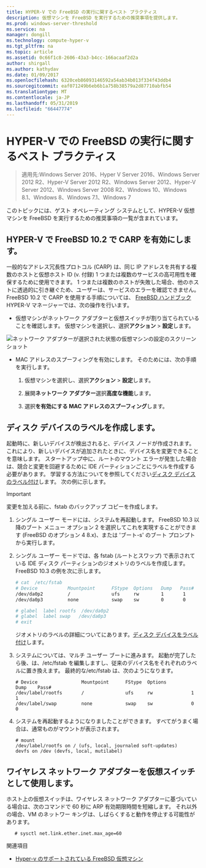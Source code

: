 ```yaml
---
title: HYPER-V での FreeBSD の実行に関するベスト プラクティス
description: 仮想マシンを FreeBSD を実行するための推奨事項を提供します。
ms.prod: windows-server-threshold
ms.service: na
manager: dongill
ms.technology: compute-hyper-v
ms.tgt_pltfrm: na
ms.topic: article
ms.assetid: 0c66f1c8-2606-43a3-b4cc-166acaaf2d2a
author: shirgall
ms.author: kathydav
ms.date: 01/09/2017
ms.openlocfilehash: 6320ceb86093146592a54ab34b013f334f43ddb4
ms.sourcegitcommit: eaf071249b6eb6b1a758b38579a2d87710abfb54
ms.translationtype: MT
ms.contentlocale: ja-JP
ms.lasthandoff: 05/31/2019
ms.locfileid: "66447774"
---
```

# <a name="best-practices-for-running-freebsd-on-hyper-v"></a>HYPER-V での FreeBSD の実行に関するベスト プラクティス

>適用先:Windows Server 2016、Hyper V Server 2016、Windows Server 2012 R2、Hyper-V Server 2012 R2、Windows Server 2012、Hyper-V Server 2012、Windows Server 2008 R2、Windows 10、Windows 8.1、Windows 8、Windows 7.1、Windows 7

このトピックには、ゲスト オペレーティング システムとして、HYPER-V 仮想マシンを FreeBSD を実行するための推奨事項の一覧が含まれています。

## <a name="enable-carp-in-freebsd-102-on-hyper-v"></a>HYPER-V で FreeBSD 10.2 で CARP を有効にします。

一般的なアドレス冗長性プロトコル (CARP) は、同じ IP アドレスを共有する複数のホストと仮想ホスト ID (v. 付録) 1 つまたは複数のサービスの高可用性を確保するために使用できます。 1 つまたは複数のホストが失敗した場合、他のホストに透過的に引き継ぐため、ユーザーは、サービスのエラーを確認できません。FreeBSD 10.2 で CARP を使用する手順については、 [FreeBSD ハンドブック](https://www.freebsd.org/doc/en/books/handbook/carp.html)HYPER-V マネージャーでは、次の操作を行います。

* 仮想マシンがネットワーク アダプターと仮想スイッチが割り当てられていることを確認します。 仮想マシンを選択し、選択**アクション** > **設定**します。

![ネットワーク アダプターが選択された状態の仮想マシンの設定のスクリーン ショット](media/Hyper-V_Settings_NetworkAdapter.png)

* MAC アドレスのスプーフィングを有効にします。 そのためには、次の手順を実行します。

   1. 仮想マシンを選択し、選択**アクション** > **設定**します。

   2. 展開**ネットワーク アダプター**選択**高度な機能**します。

   3. 選択**を有効にする MAC アドレスのスプーフィング**します。

## <a name="create-labels-for-disk-devices"></a>ディスク デバイスのラベルを作成します。

起動時に、新しいデバイスが検出されると、デバイス ノードが作成されます。 これにより、新しいデバイスが追加されたときに、デバイス名を変更できることを意味します。 スタートアップ中に、ルートのマウント エラーが発生した場合は、競合と変更を回避するために IDE パーティションごとにラベルを作成する必要があります。 学習する方法についてを参照してください[ディスク デバイスのラベル付け](https://www.freebsd.org/doc/handbook/geom-glabel.html)します。 次の例に示します。 

> [!IMPORTANT]
> 変更を加える前に、fstab のバックアップ コピーを作成します。

1. シングル ユーザー モードには、システムを再起動します。 FreeBSD 10.3 以降のブート メニュー オプション 2 を選択してこれを実現することができます (FreeBSD のオプション 4 8.x)、または 'ブート-s' のブート プロンプトから実行します。

2. シングル ユーザー モードでは、各 fstab (ルートとスワップ) で表示されている IDE ディスク パーティションのジオメトリのラベルを作成します。 FreeBSD 10.3 の例を次に示します。

   ```bash
   # cat  /etc/fstab
   # Device           Mountpoint      FStype  Options   Dump   Pass#
   /dev/da0p2         /               ufs     rw        1       1
   /dev/da0p3         none            swap    sw        0       0

   # glabel  label rootfs  /dev/da0p2
   # glabel  label swap   /dev/da0p3
   # exit
   ```

   ジオメトリのラベルの詳細についてにあります。[ディスク デバイスをラベル付け](https://www.freebsd.org/doc/handbook/geom-glabel.html)します。

3. システムについては、マルチ ユーザー ブートに進みます。 起動が完了したら後、は、/etc/fstab を編集しますし、従来のデバイス名をそれぞれのラベルに置き換えます。 最終的な/etc/fstab は、次のようになります。

   ```
   # Device                Mountpoint      FStype  Options         Dump    Pass#
   /dev/label/rootfs       /               ufs     rw              1       1
   /dev/label/swap         none            swap    sw              0       0
   ```

4. システムを再起動するようになりましたことができます。 すべてがうまく場合は、通常ものがマウントが表示されます。

   ```
   # mount
   /dev/label/rootfs on / (ufs, local, journaled soft-updates)
   devfs on /dev (devfs, local, mutilabel)
   ```

## <a name="use-a-wireless-network-adapter-as-the-virtual-switch"></a>ワイヤレス ネットワーク アダプターを仮想スイッチとして使用します。

ホスト上の仮想スイッチは、ワイヤレス ネットワーク アダプターに基づいている場合は、次のコマンドで 60 秒に ARP 有効期限時間を短縮します。 それ以外の場合、VM のネットワー キングは、しばらくすると動作を停止する可能性があります。


```
   # sysctl net.link.ether.inet.max_age=60
```


関連項目

* [Hyper-v のサポートされている FreeBSD 仮想マシン](Supported-FreeBSD-virtual-machines-on-Hyper-V.md)

